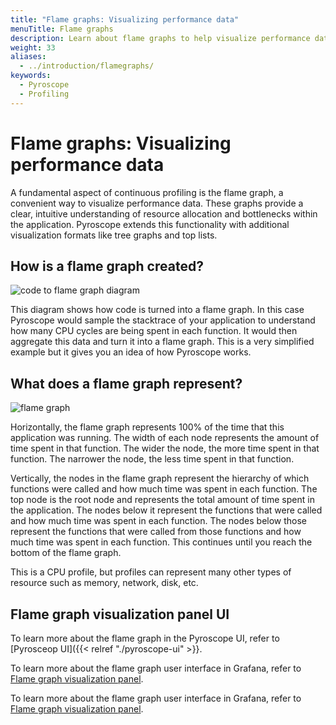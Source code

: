 ```yaml
---
title: "Flame graphs: Visualizing performance data"
menuTitle: Flame graphs
description: Learn about flame graphs to help visualize performance data.
weight: 33
aliases:
  - ../introduction/flamegraphs/
keywords:
  - Pyroscope
  - Profiling
---
```


# Flame graphs: Visualizing performance data

A fundamental aspect of continuous profiling is the flame graph, a convenient way to visualize performance data.
These graphs provide a clear, intuitive understanding of resource allocation and bottlenecks within the application. Pyroscope extends this functionality with additional visualization formats like tree graphs and top lists.

## How is a flame graph created?

![code to flame graph diagram](https://grafana.com/static/img/pyroscope/code-to-flamegraph-animation.gif)

This diagram shows how code is turned into a flame graph. In this case Pyroscope would sample the stacktrace of your application to understand how many CPU cycles are being spent in each function. It would then aggregate this data and turn it into a flame graph. This is a very simplified example but it gives you an idea of how Pyroscope works.

## What does a flame graph represent?

![flame graph](https://grafana.com/static/img/pyroscope/pyroscope-flamegraph-2023-11-30.png)

Horizontally, the flame graph represents 100% of the time that this application was running.
The width of each node represents the amount of time spent in that function.
The wider the node, the more time spent in that function. The narrower the node, the less time spent in that function.

Vertically, the nodes in the flame graph represent the hierarchy of which functions were called and how much time was spent in each function.
The top node is the root node and represents the total amount of time spent in the application.
The nodes below it represent the functions that were called and how much time was spent in each function.
The nodes below those represent the functions that were called from those functions and how much time was spent in each function.
This continues until you reach the bottom of the flame graph.

This is a CPU profile, but profiles can represent many other types of resource such as memory, network, disk, etc.

## Flame graph visualization panel UI

To learn more about the flame graph in the Pyroscope UI, refer to [Pyrosceop UI]({{< relref "./pyroscope-ui" >}}.

To learn more about the flame graph user interface in Grafana, refer to [Flame graph visualization panel](https://grafana.com/docs/grafana-cloud/visualizations/panels-visualizations/visualizations/flame-graph).

To learn more about the flame graph user interface in Grafana, refer to [Flame graph visualization panel](https://grafana.com/docs/grafana-cloud/visualizations/panels-visualizations/visualizations/flame-graph).
